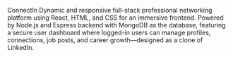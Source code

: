 ConnectIn
Dynamic and responsive full-stack professional networking platform using React, HTML, and CSS for an immersive frontend. Powered by Node.js and Express backend with MongoDB as the database, featuring a secure user dashboard where logged-in users can manage profiles, connections, job posts, and career growth—designed as a clone of LinkedIn.
